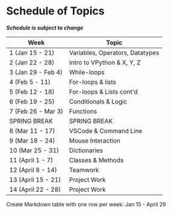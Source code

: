 # Schedule of Topics

_**Schedule is subject to change**_

| Week               | Topic                           |
| ------------------ | ------------------------------- |
| 1 (Jan 15 - 21)    | Variables, Operators, Datatypes |
| 2 (Jan 22 - 28)    | Intro to VPython & X, Y, Z      |
| 3 (Jan 29 - Feb 4) | While-loops                     |
| 4 (Feb 5 - 11)     | For-loops & lists               |
| 5 (Feb 12 - 18)    | For-loops & Lists cont'd        |
| 6 (Feb 19 - 25)    | Conditionals & Logic            |
| 7 (Feb 26 - Mar 3) | Functions                       |
| SPRING BREAK       | SPRING BREAK                    |
| 8 (Mar 11 - 17)    | VSCode & Command Line           |
| 9 (Mar 18 - 24)    | Mouse Interaction               |
| 10 (Mar 25 - 31)   | Dictionaries                    |
| 11 (April 1 - 7)   | Classes & Methods               |
| 12 (April 8 - 14)  | Teamwork                        |
| 13 (April 15 - 21) | Project Work                    |
| 14 (April 22 - 28) | Project Work                    |

Create Markdown table with one row per week: Jan 15 - April 29
